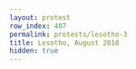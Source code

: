 ```yaml
---
layout: protest
row_index: 407
permalink: protests/lesotho-3
title: Lesotho, August 2018
hidden: true
---
```

